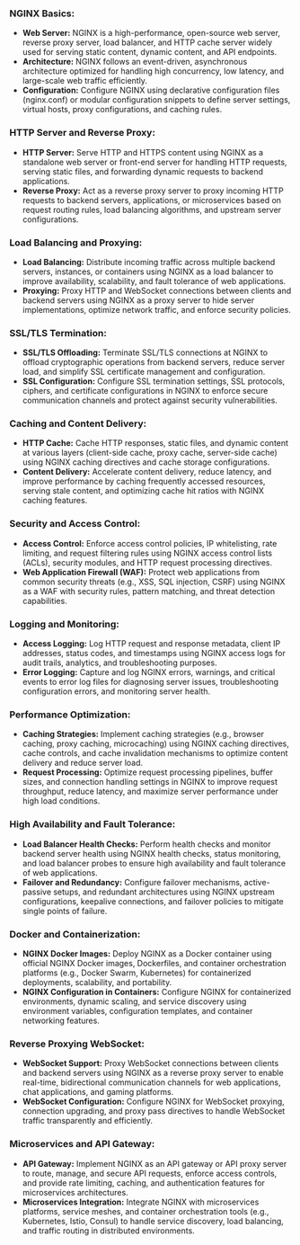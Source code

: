 ### NGINX Basics:
- **Web Server:** NGINX is a high-performance, open-source web server, reverse proxy server, load balancer, and HTTP cache server widely used for serving static content, dynamic content, and API endpoints.
- **Architecture:** NGINX follows an event-driven, asynchronous architecture optimized for handling high concurrency, low latency, and large-scale web traffic efficiently.
- **Configuration:** Configure NGINX using declarative configuration files (nginx.conf) or modular configuration snippets to define server settings, virtual hosts, proxy configurations, and caching rules.

### HTTP Server and Reverse Proxy:
- **HTTP Server:** Serve HTTP and HTTPS content using NGINX as a standalone web server or front-end server for handling HTTP requests, serving static files, and forwarding dynamic requests to backend applications.
- **Reverse Proxy:** Act as a reverse proxy server to proxy incoming HTTP requests to backend servers, applications, or microservices based on request routing rules, load balancing algorithms, and upstream server configurations.

### Load Balancing and Proxying:
- **Load Balancing:** Distribute incoming traffic across multiple backend servers, instances, or containers using NGINX as a load balancer to improve availability, scalability, and fault tolerance of web applications.
- **Proxying:** Proxy HTTP and WebSocket connections between clients and backend servers using NGINX as a proxy server to hide server implementations, optimize network traffic, and enforce security policies.

### SSL/TLS Termination:
- **SSL/TLS Offloading:** Terminate SSL/TLS connections at NGINX to offload cryptographic operations from backend servers, reduce server load, and simplify SSL certificate management and configuration.
- **SSL Configuration:** Configure SSL termination settings, SSL protocols, ciphers, and certificate configurations in NGINX to enforce secure communication channels and protect against security vulnerabilities.

### Caching and Content Delivery:
- **HTTP Cache:** Cache HTTP responses, static files, and dynamic content at various layers (client-side cache, proxy cache, server-side cache) using NGINX caching directives and cache storage configurations.
- **Content Delivery:** Accelerate content delivery, reduce latency, and improve performance by caching frequently accessed resources, serving stale content, and optimizing cache hit ratios with NGINX caching features.

### Security and Access Control:
- **Access Control:** Enforce access control policies, IP whitelisting, rate limiting, and request filtering rules using NGINX access control lists (ACLs), security modules, and HTTP request processing directives.
- **Web Application Firewall (WAF):** Protect web applications from common security threats (e.g., XSS, SQL injection, CSRF) using NGINX as a WAF with security rules, pattern matching, and threat detection capabilities.

### Logging and Monitoring:
- **Access Logging:** Log HTTP request and response metadata, client IP addresses, status codes, and timestamps using NGINX access logs for audit trails, analytics, and troubleshooting purposes.
- **Error Logging:** Capture and log NGINX errors, warnings, and critical events to error log files for diagnosing server issues, troubleshooting configuration errors, and monitoring server health.

### Performance Optimization:
- **Caching Strategies:** Implement caching strategies (e.g., browser caching, proxy caching, microcaching) using NGINX caching directives, cache controls, and cache invalidation mechanisms to optimize content delivery and reduce server load.
- **Request Processing:** Optimize request processing pipelines, buffer sizes, and connection handling settings in NGINX to improve request throughput, reduce latency, and maximize server performance under high load conditions.

### High Availability and Fault Tolerance:
- **Load Balancer Health Checks:** Perform health checks and monitor backend server health using NGINX health checks, status monitoring, and load balancer probes to ensure high availability and fault tolerance of web applications.
- **Failover and Redundancy:** Configure failover mechanisms, active-passive setups, and redundant architectures using NGINX upstream configurations, keepalive connections, and failover policies to mitigate single points of failure.

### Docker and Containerization:
- **NGINX Docker Images:** Deploy NGINX as a Docker container using official NGINX Docker images, Dockerfiles, and container orchestration platforms (e.g., Docker Swarm, Kubernetes) for containerized deployments, scalability, and portability.
- **NGINX Configuration in Containers:** Configure NGINX for containerized environments, dynamic scaling, and service discovery using environment variables, configuration templates, and container networking features.

### Reverse Proxying WebSocket:
- **WebSocket Support:** Proxy WebSocket connections between clients and backend servers using NGINX as a reverse proxy server to enable real-time, bidirectional communication channels for web applications, chat applications, and gaming platforms.
- **WebSocket Configuration:** Configure NGINX for WebSocket proxying, connection upgrading, and proxy pass directives to handle WebSocket traffic transparently and efficiently.

### Microservices and API Gateway:
- **API Gateway:** Implement NGINX as an API gateway or API proxy server to route, manage, and secure API requests, enforce access controls, and provide rate limiting, caching, and authentication features for microservices architectures.
- **Microservices Integration:** Integrate NGINX with microservices platforms, service meshes, and container orchestration tools (e.g., Kubernetes, Istio, Consul) to handle service discovery, load balancing, and traffic routing in distributed environments.
